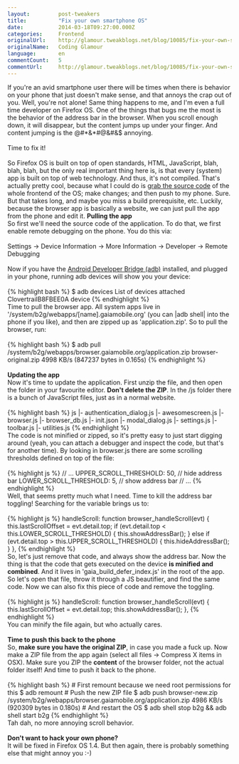 ```yaml
---
layout:         post-tweakers
title:          "Fix your own smartphone OS"
date:           2014-03-18T09:27:00.000Z
categories:     Frontend
originalUrl:    http://glamour.tweakblogs.net/blog/10085/fix-your-own-smartphone-os.html
originalName:   Coding Glamour
language:       en
commentCount:   5
commentUrl:     http://glamour.tweakblogs.net/blog/10085/fix-your-own-smartphone-os.html#reacties
---
```


   <p class="article">If you&apos;re an avid smartphone user there will be times when there
  is behavior on your phone that just doesn&apos;t make sense, and that annoys
  the crap out of you. Well, you&apos;re not alone! Same thing happens to
  me, and I&apos;m even a full time developer on Firefox OS. One of the things
  that bugs me the most is the behavior of the address bar in the browser.
  When you scroll enough down, it will disappear, but the content jumps up
  under your finger. And content jumping is the @#*&amp;*#@&amp;#&amp;$ annoying.
  <br>
  <br>Time to fix it!
  <br>
  <br>So Firefox OS is built on top of open standards, HTML, JavaScript, blah,
  blah, blah, but the only real important thing here is, is that every (system)
  app is built on top of web technology. And thus, it&apos;s not compiled.
  That&apos;s actually pretty cool, because what I could do is <a href="https://github.com/mozilla-b2g/gaia/"
  rel="external nofollow">grab the source code</a> of the whole frontend of
  the OS; make changes; and then push to my phone. Sure. But that takes long,
  and maybe you miss a build prerequisite, etc. Luckily, because the browser
  app is basically a website, we can just pull the app from the phone and
  edit it.
  <!--more-->
<b>Pulling the app</b>
  <br>So first we&apos;ll need the source code of the application. To do that,
  we first enable remote debugging on the phone. You do this via:
  <br>
  <br>Settings -&gt; Device Information -&gt; More Information -&gt; Developer
  -&gt; Remote Debugging
  <br>
  <br>Now if you have the <a href="https://developer.mozilla.org/en-US/Firefox_OS/Debugging/Installing_ADB"
  rel="external nofollow">Android Developer Bridge (adb)</a> installed, and
  plugged in your phone, running adb devices will show you your device:
  <br>
  <br>
{% highlight bash %}
$ adb devices
List of devices attached
ClovertrailB8FBEE0A    device
{% endhighlight %}
  <br>Time to pull the browser app. All system apps live in &apos;/system/b2g/webapps/[name].gaiamobile.org&apos;
  (you can |adb shell| into the phone if you like), and then are zipped up
  as &apos;application.zip&apos;. So to pull the browser, run:
  <br>
  <br>
{% highlight bash %}
$ adb pull /system/b2g/webapps/browser.gaiamobile.org/application.zip browser-original.zip
4998 KB/s (847237 bytes in 0.165s)
{% endhighlight %}
  <br>
  <br>
<b>Updating the app</b>
  <br>Now it&apos;s time to update the application. First unzip the file, and
  then open the folder in your favourite editor. <b>Don&apos;t delete the ZIP</b>.
  In the /js folder there is a bunch of JavaScript files, just as in a normal
  website.
  <br>
  <br>
{% highlight bash %}
js
|- authentication_dialog.js
|- awesomescreen.js
|- browser.js
|- browser_db.js
|- init.json
|- modal_dialog.js
|- settings.js
|- toolbar.js
|- utilities.js
{% endhighlight %}
  <br>The code is not minified or zipped, so it&apos;s pretty easy to just start
  digging around (yeah, you can attach a debugger and inspect the code, but
  that&apos;s for another time). By looking in browser.js there are some
  scrolling thresholds defined on top of the file:
  <br>
  <br>
{% highlight js %}
// ...
  UPPER_SCROLL_THRESHOLD: 50, // hide address bar
  LOWER_SCROLL_THRESHOLD: 5, // show address bar
// ...
{% endhighlight %}
  <br>Well, that seems pretty much what I need. Time to kill the address bar
  toggling! Searching for the variable brings us to:
  <br>
  <br>
{% highlight js %}
  handleScroll: function browser_handleScroll(evt) {
    this.lastScrollOffset = evt.detail.top;
    if (evt.detail.top < this.LOWER_SCROLL_THRESHOLD) {
      this.showAddressBar();
    } else if (evt.detail.top > this.UPPER_SCROLL_THRESHOLD) {
      this.hideAddressBar();
    }
  },
{% endhighlight %}
  <br>So, let&apos;s just remove that code, and always show the address bar.
  Now the thing is that the code that gets executed on the device <b>is minified and combined</b>.
  And it lives in &apos;gaia_build_defer_index.js&apos; in the root of the
  app. So let&apos;s open that file, throw it through a JS beautifier, and
  find the same code. Now we can also fix this piece of code and remove the
  toggling.
  <br>
  <br>
{% highlight js %}
  handleScroll: function browser_handleScroll(evt) {
    this.lastScrollOffset = evt.detail.top;
    this.showAddressBar();
  },
{% endhighlight %}
  <br>You can minify the file again, but who actually cares.
  <br>
  <br>
<b>Time to push this back to the phone</b>
  <br>So, <b>make sure you have the original ZIP</b>, in case you made a fuck
  up. Now make a ZIP file from the app again (select all files -&gt; Compress
  X items in OSX). Make sure you ZIP the <b>content</b> of the browser folder,
  not the actual folder itself! And time to push it back to the phone.
  <br>
  <br>
{% highlight bash %}
# First remount because we need root permissions for this
$ adb remount
# Push the new ZIP file
$ adb push browser-new.zip /system/b2g/webapps/browser.gaiamobile.org/application.zip
4986 KB/s (920309 bytes in 0.180s)
# And restart the OS
$ adb shell stop b2g && adb shell start b2g
{% endhighlight %}
  <br>Tah dah, no more annoying scroll behavior.
  <br>
  <br>
<b>Don&apos;t want to hack your own phone?</b>
  <br>It will be fixed in Firefox OS 1.4. But then again, there is probably
  something else that might annoy you :-)</p>
   